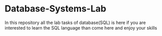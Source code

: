 # Database-Systems-Lab
In this repository all the lab tasks of database(SQL) is here if you are interested to learn the SQL language than come here and enjoy your skills
